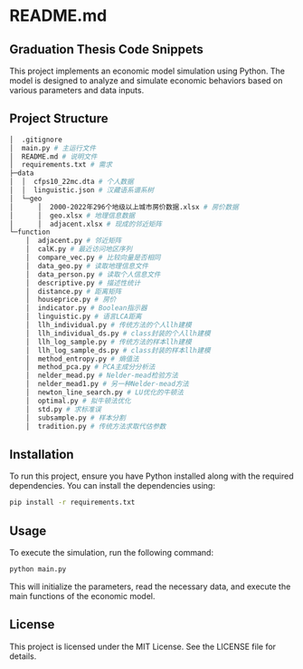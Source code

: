 # README.md

## Graduation Thesis Code Snippets

This project implements an economic model simulation using Python. The model is designed to analyze and simulate economic behaviors based on various parameters and data inputs.

## Project Structure

```bash
│  .gitignore
│  main.py # 主运行文件
│  README.md # 说明文件
│  requirements.txt # 需求
├─data
│  │  cfps10_22mc.dta # 个人数据
│  │  linguistic.json # 汉藏语系谱系树
│  └─geo
│      │  2000-2022年296个地级以上城市房价数据.xlsx # 房价数据
│      │  geo.xlsx # 地理信息数据
│      │  adjacent.xlsx # 现成的邻近矩阵
└─function
    │  adjacent.py # 邻近矩阵
    │  calK.py # 最近访问地区序列
    │  compare_vec.py # 比较向量是否相同
    │  data_geo.py # 读取地理信息文件
    │  data_person.py # 读取个人信息文件
    │  descriptive.py # 描述性统计
    │  distance.py # 距离矩阵
    │  houseprice.py # 房价
    │  indicator.py # Boolean指示器
    │  linguistic.py # 语言LCA距离
    │  llh_individual.py # 传统方法的个人llh建模
    │  llh_individual_ds.py # class封装的个人llh建模
    │  llh_log_sample.py # 传统方法的样本llh建模
    │  llh_log_sample_ds.py # class封装的样本llh建模
    │  method_entropy.py # 熵值法
    │  method_pca.py # PCA主成分分析法
    │  nelder_mead.py # Nelder-mead检验方法
    │  nelder_mead1.py # 另一种Nelder-mead方法
    │  newton_line_search.py # LU优化的牛顿法
    │  optimal.py # 拟牛顿法优化
    │  std.py # 求标准误
    │  subsample.py # 样本分割
    │  tradition.py # 传统方法求取代估参数
```

## Installation

To run this project, ensure you have Python installed along with the required dependencies. You can install the dependencies using:

```bash
pip install -r requirements.txt
```

## Usage

To execute the simulation, run the following command:

```bash
python main.py
```

This will initialize the parameters, read the necessary data, and execute the main functions of the economic model.

## License

This project is licensed under the MIT License. See the LICENSE file for details.
